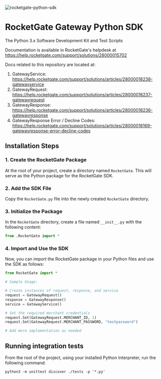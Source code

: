 ![rocketgate-python-sdk](http://rocketgate.com/images/logo_rocketgate.png)

RocketGate Gateway Python SDK
===========

The Python 3.x Software Development Kit and Test Scripts

Documentation is available in RocketGate's helpdesk at https://help.rocketgate.com/support/solutions/28000015702

Docs related to this repository are located at:

1. GatewayService: https://help.rocketgate.com/support/solutions/articles/28000018238-gatewayservice
2. GatewayRequest: https://help.rocketgate.com/support/solutions/articles/28000018237-gatewayrequest
3. GatewayResponse: https://help.rocketgate.com/support/solutions/articles/28000018236-gatewayresponse
4. GatewayResponse Error / Decline Codes: https://help.rocketgate.com/support/solutions/articles/28000018169-gatewayresponse-error-decline-codes


## Installation Steps

### 1. Create the RocketGate Package
At the root of your project, create a directory named `RocketGate`. This will serve as the Python package for the RocketGate SDK.

### 2. Add the SDK File
Copy the `RocketGate.py` file into the newly created `RocketGate` directory.

### 3. Initialize the Package
In the `RocketGate` directory, create a file named `__init__.py` with the following content:
```python
from .RocketGate import *
```

### 4. Import and Use the SDK
Now, you can import the RocketGate package in your Python files and use the SDK as follows:
```python
from RocketGate import *

# Sample Usage:

# Create instances of request, response, and service
request = GatewayRequest()
response = GatewayResponse()
service = GatewayService()

# Set the required merchant credentials
request.Set(GatewayRequest.MERCHANT_ID, 1)
request.Set(GatewayRequest.MERCHANT_PASSWORD, "testpassword")

# Add more implementation as needed
```

## Running integration tests
From the root of the project, using your installed Python Interpreter, run the following command:
```shell
python3 -m unittest discover ./tests -p '*.py'
```